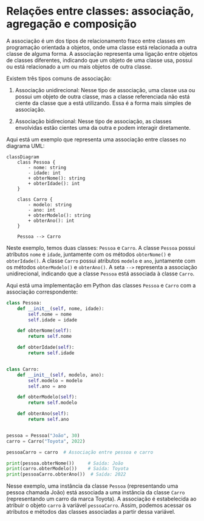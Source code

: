# Relações entre classes: associação, agregação e composição

A associação é um dos tipos de relacionamento fraco entre classes em programação orientada a objetos, onde uma classe está relacionada a outra classe de alguma forma. A associação representa uma ligação entre objetos de classes diferentes, indicando que um objeto de uma classe usa, possui ou está relacionado a um ou mais objetos de outra classe.

Existem três tipos comuns de associação:

1. Associação unidirecional: Nesse tipo de associação, uma classe usa ou possui um objeto de outra classe, mas a classe referenciada não está ciente da classe que a está utilizando. Essa é a forma mais simples de associação.

2. Associação bidirecional: Nesse tipo de associação, as classes envolvidas estão cientes uma da outra e podem interagir diretamente.

Aqui está um exemplo que representa uma associação entre classes no diagrama UML:

```mermaid
classDiagram
    class Pessoa {
        - nome: string
        - idade: int
        + obterNome(): string
        + obterIdade(): int
    }

    class Carro {
        - modelo: string
        - ano: int
        + obterModelo(): string
        + obterAno(): int
    }

    Pessoa --> Carro
```

Neste exemplo, temos duas classes: `Pessoa` e `Carro`. A classe `Pessoa` possui atributos `nome` e `idade`, juntamente com os métodos `obterNome()` e `obterIdade()`. A classe `Carro` possui atributos `modelo` e `ano`, juntamente com os métodos `obterModelo()` e `obterAno()`. A seta `-->` representa a associação unidirecional, indicando que a classe `Pessoa` está associada à classe `Carro`.

Aqui está uma implementação em Python das classes `Pessoa` e `Carro` com a associação correspondente:

```python
class Pessoa:
    def __init__(self, nome, idade):
        self.nome = nome
        self.idade = idade

    def obterNome(self):
        return self.nome

    def obterIdade(self):
        return self.idade


class Carro:
    def __init__(self, modelo, ano):
        self.modelo = modelo
        self.ano = ano

    def obterModelo(self):
        return self.modelo

    def obterAno(self):
        return self.ano


pessoa = Pessoa("João", 30)
carro = Carro("Toyota", 2022)

pessoaCarro = carro  # Associação entre pessoa e carro

print(pessoa.obterNome())     # Saída: João
print(carro.obterModelo())    # Saída: Toyota
print(pessoaCarro.obterAno())  # Saída: 2022
```

Nesse exemplo, uma instância da classe `Pessoa` (representando uma pessoa chamada João) está associada a uma instância da classe `Carro` (representando um carro da marca Toyota). A associação é estabelecida ao atribuir o objeto `carro` à variável `pessoaCarro`. Assim, podemos acessar os atributos e métodos das classes associadas a partir dessa variável.
